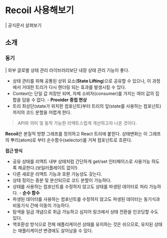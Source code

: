 # Recoil 사용해보기

| 공식문서 살펴보기

## 소개

### 동기

| 외부 글로벌 상태 관리 라이브러리보단 내장 상태 관리 기능이 좋다.

- 상태 관리를 위해 공통된 상위 요소(**State Lifting**)으로 공유할 수 있으나, 이 과정에서 거대한 트리가 다시 렌더링 되는 효과를 발생시킬 수 있다.
- Context는 단일 값 저장만 되며, 자체 소비자(consumer)를 가지는 여러 값의 집합을 담을 수 없다. - **Provider 중첩 현상**
- 트리 최상단(state가 위치한 컴포넌트)부터 트리의 잎(state를 사용하는 컴포넌트)까지의 코드 분할을 어렵게 한다.

> API와 의미 및 동작 가능한 리액트스럽게 개선하고자 나온 것이다.

**Recoil**은 본질적 방향 그래프를 정의하고 React 트리에 붙힌다. 상태변화는 이 그래프의 뿌리(atom)로 부터 순수함수(selector)를 거쳐 컴포넌트로 흐른다.

**접근 방식**

- 공유 상태를 리액트 내부 상태처럼 간단하게 get/set 인터페이스로 사용가능 하도록 제공한다.(보일러플레이트 없이!)
- 다른 새로운 리액트 기능과 호환 가능성도 갖는다.
- 상태 정의는 증분 및 분산되므로 코드 분할이 가능하다.
- 상태를 사용하는 컴포넌트를 수정하지 않고도 상태를 파생된 데이터로 처리 가능하다. - **순수 함수**
- 파생된 데이터를 사용하는 컴포넌트를 수정하지 않고도 파생된 데이터는 동기식과 비동기식 간에 이동이 가능하다.
- 탐색을 일급 개념으로 취급 가능하고 심지어 링크에서 상태 전환을 인코딩할 수도 있다.
- 역호환성 방식으로 전체 애플리케이션 상태를 유지하는 것은 쉬으므로, 유지된 상태는 애플리케이션 변경에도 살아남을 수 있다.
